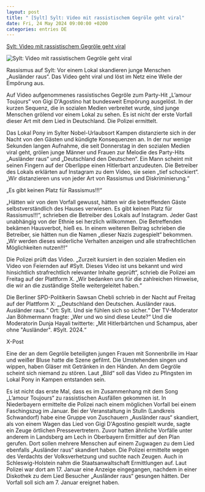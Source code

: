```yaml
---
layout: post
title: " [Sylt] Sylt: Video mit rassistischem Gegröle geht viral"
date: Fri, 24 May 2024 09:00:00 +0200
categories: entries DE
---
```

[Sylt: Video mit rassistischem Gegröle geht viral](https://www.schwaebische.de/politik/sylt-video-mit-rassistischem-gegroele-geht-viral-2553174)

![Sylt: Video mit rassistischem Gegröle geht viral](https://cdn.schwaebische.de/2024/05/24/a82aaa55-4b17-4e18-95a9-93c69d58b931.jpeg)

Rassismus auf Sylt: Vor einem Lokal skandieren junge Menschen „Ausländer raus“. Das Video geht viral und löst im Netz eine Welle der Empörung aus.

Auf Video aufgenommenes rassistisches Gegröle zum Party-Hit „L’amour Toujours“ von Gigi D'Agostino hat bundesweit Empörung ausgelöst. In der kurzen Sequenz, die in sozialen Medien verbreitet wurde, sind junge Menschen grölend vor einem Lokal zu sehen. Es ist nicht der erste Vorfall dieser Art mit dem Lied in Deutschland. Die Polizei ermittelt.

Das Lokal Pony im Sylter Nobel-Urlaubsort Kampen distanzierte sich in der Nacht von den Gästen und kündigte Konsequenzen an. In der nur wenige Sekunden langen Aufnahme, die seit Donnerstag in den sozialen Medien viral geht, grölen junge Männer und Frauen zur Melodie des Party-Hits „Ausländer raus“ und „Deutschland den Deutschen“. Ein Mann scheint mit seinen Fingern auf der Oberlippe einen Hitlerbart anzudeuten. Die Betreiber des Lokals erklärten auf Instagram zu dem Video, sie seien „tief schockiert“. „Wir distanzieren uns von jeder Art von Rassismus und Diskriminierung.“

„Es gibt keinen Platz für Rassismus!!!“

„Hätten wir von dem Vorfall gewusst, hätten wir die betreffenden Gäste selbstverständlich des Hauses verwiesen. Es gibt keinen Platz für Rassismus!!!“, schrieben die Betreiber des Lokals auf Instagram. Jeder Gast unabhängig von der Ethnie sei herzlich willkommen. Die Betreffenden bekämen Hausverbot, hieß es. In einem weiteren Beitrag schrieben die Betreiber, sie hätten nun die Namen „dieser Nazis zugespielt“ bekommen. „Wir werden dieses widerliche Verhalten anzeigen und alle strafrechtlichen Möglichkeiten nutzen!!!“

Die Polizei prüft das Video. „Zurzeit kursiert in den sozialen Medien ein Video von Feiernden auf #Sylt. Dieses Video ist uns bekannt und wird hinsichtlich strafrechtlich relevanter Inhalte geprüft“, schrieb die Polizei am Freitag auf der Plattform X. „Wir bedanken uns für die zahlreichen Hinweise, die wir an die zuständige Stelle weitergeleitet haben.“

Die Berliner SPD-Politikerin Sawsan Chebli schrieb in der Nacht auf Freitag auf der Plattform X: „„Deutschland den Deutschen. Ausländer raus. Ausländer raus.“ Ort: Sylt. Und sie fühlen sich so sicher.“ Der TV-Moderator Jan Böhmermann fragte: „Wer und wo sind diese Leute?“ Und die Moderatorin Dunja Hayali twitterte: „Mit Hitlerbärtchen und Schampus, aber ohne "Ausländer". #Sylt. 2024.“

X-Post

Eine der an dem Gegröle beteiligten jungen Frauen mit Sonnenbrille im Haar und weißer Bluse hatte die Szene gefilmt. Die Umstehenden singen und wippen, haben Gläser mit Getränken in den Händen. An dem Gegröle scheint sich niemand zu stören. Laut „Bild“ soll das Video zu Pfingsten im Lokal Pony in Kampen entstanden sein.

Es ist nicht das erste Mal, dass es im Zusammenhang mit dem Song „L’amour Toujours“ zu rassistischen Ausfällen gekommen ist. In Niederbayern ermittelte die Polizei nach einem möglichen Vorfall bei einem Faschingszug im Januar. Bei der Veranstaltung in Stulln (Landkreis Schwandorf) habe eine Gruppe von Zuschauern „Ausländer raus“ skandiert, als von einem Wagen das Lied von Gigi D'Agostino gespielt wurde, sagte ein Zeuge örtlichen Pressevertretern. Zuvor hatten ähnliche Vorfälle unter anderem in Landsberg am Lech in Oberbayern Ermittler auf den Plan gerufen. Dort sollen mehrere Menschen auf einem Zugwagen zu dem Lied ebenfalls „Ausländer raus“ skandiert haben. Die Polizei ermittelte wegen des Verdachts der Volksverhetzung und suchte nach Zeugen. Auch in Schleswig-Holstein nahm die Staatsanwaltschaft Ermittlungen auf. Laut Polizei war dort am 17. Januar eine Anzeige eingegangen, nachdem in einer Diskothek zu dem Lied Besucher „Ausländer raus“ gesungen hätten. Der Vorfall soll sich am 7. Januar ereignet haben.

